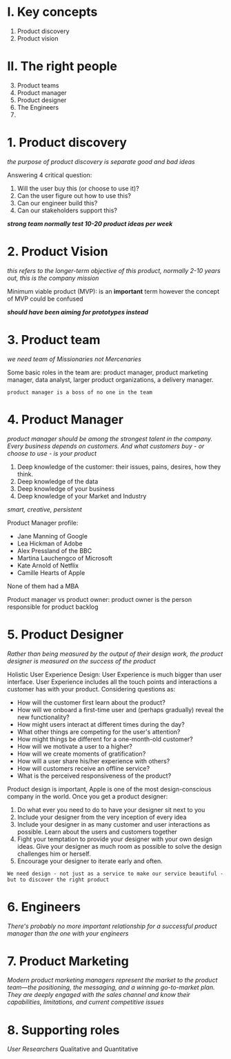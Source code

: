 # I. Key concepts
1. Product discovery
2. Product vision

# II. The right people

3. Product teams
4. Product manager
5. Product designer
6. The Engineers
7. 



# 1. Product discovery
*the purpose of product discovery is separate good and bad ideas*

Answering 4 critical question:
1. Will the user buy this (or choose to use it)?
2. Can the user figure out how to use this?
3. Can our engineer build this?
4. Can our stakeholders support this?

***strong team normally test 10-20 product ideas per week***

# 2. Product Vision
*this refers to the longer-term objective of this product, normally 2-10 years out, this is the company mission*

Minimum viable product (MVP): is an **important** term however the concept of MVP could be confused 

***should have been aiming for prototypes instead*** 

# 3. Product team
*we need team of Missionaries not Mercenaries*

Some basic roles in the team are: product manager, product marketing manager, data analyst, larger product organizations, a delivery manager.

`product manager is a boss of no one in the team`

# 4. Product Manager
*product manager should be among the strongest talent in the company. Every business depends on customers. And what customers buy - or choose to use - is your product*
1. Deep knowledge of the customer: their issues, pains, desires, how they think.
2. Deep knowledge of the data
3. Deep knowledge of your business
4. Deep knowledge of your Market and Industry

*smart, creative, persistent*

Product Manager profile:
- Jane Manning of Google
- Lea Hickman of Adobe
- Alex Pressland of the BBC
- Martina Lauchengco of Microsoft
- Kate Arnold of Netflix
- Camille Hearts of Apple

None of them had a MBA

Product manager vs product owner: product owner is the person responsible for product backlog

# 5. Product Designer
*Rather than being measured by the output of their design work, the product designer is measured on the success of the product*

Holistic User Experience Design: User Experience is much bigger than user interface. User Experience includes all the touch points and interactions a customer has with your product. Considering questions as:

- How will the customer first learn about the product?
- How will we onboard a first-time user and (perhaps gradually) reveal the new functionality?
- How might users interact at different times during the day?
- What other things are competing for the user's attention?
- How might things be different for a one-month-old customer?
- How will we motivate a user to a higher?
- How will we create moments of gratification?
- How will a user share his/her experience with others?
- How will customers receive an offline service?
- What is the perceived responsiveness of the product?

Product design is important, Apple is one of the most design-conscious company in the world. Once you get a product designer:
1. Do what ever you need to do to have your designer sit next to you
2. Include your designer from the very inception of every idea
3. Include your designer in as many customer and user interactions as possible. Learn about the users and customers together
4. Fight your temptation to provide your designer with your own design ideas. Give your designer as much room as possible to solve the design challenges him or herself.
5. Encourage your designer to iterate early and often.

`We need design - not just as a service to make our service beautiful - but to discover the right product`

# 6. Engineers
*There's probably no more important relationship for a successful product manager than the one with your engineers*

# 7. Product Marketing
*Modern product marketing managers represent the market to the product team—the positioning, the messaging, and a winning go-to-market plan. They are deeply engaged with the sales channel and know their capabilities, limitations, and current competitive issues*

# 8. Supporting roles

*User Researchers*
Qualitative and Quantitative










